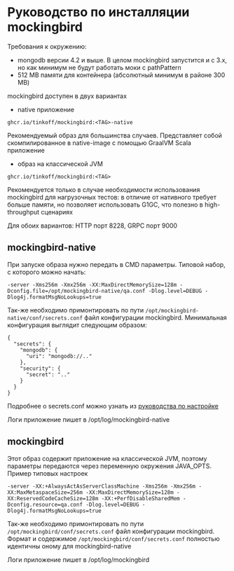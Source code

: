 # Руководство по инсталляции mockingbird

Требования к окружению:
- mongodb версии 4.2 и выше. В целом mockingbird запустится и с 3.x, но как минимум не будут работать моки с pathPattern
- 512 MB памяти для контейнера (абсолютный минимум в районе 300 MB)

mockingbird доступен в двух вариантах
- native приложение

`ghcr.io/tinkoff/mockingbird:<TAG>-native`

Рекомендуемый образ для большинства случаев. Представляет собой скомпилированное в native-image с помощью GraalVM Scala приложение

- образ на классической JVM

`ghcr.io/tinkoff/mockingbird:<TAG>`

Рекомендуется только в случае необходимости использования mockingbird для нагрузочных тестов:
в отличие от нативного требует больше памяти, но позволяет использовать G1GC, что полезно в high-throughput сценариях

Для обоих вариантов: HTTP порт 8228, GRPC порт 9000

## mockingbird-native

При запуске образа нужно передать в CMD параметры. Типовой набор, с которого можно начать:

`-server -Xms256m -Xmx256m -XX:MaxDirectMemorySize=128m -Dconfig.file=/opt/mockingbird-native/qa.conf -Dlog.level=DEBUG -Dlog4j.formatMsgNoLookups=true`

Так-же необходимо примонтировать по пути `/opt/mockingbird-native/conf/secrets.conf` файл конфигурации mockingbird.
Минимальная конфигурация выглядит следующим образом:

```
{
  "secrets": {
    "mongodb": {
      "uri": "mongodb://.."
    },
    "security": {
      "secret": ".."
    }
  }
}
```
Подробнее о secrets.conf можно узнать из [руководства по настройке](configuration.md)

Логи приложение пишет в /opt/log/mockingbird-native

## mockingbird

Этот образ содержит приложение на классической JVM, поэтому параметры передаются через переменную окружения JAVA_OPTS.
Пример типовых настроек

`-server -XX:+AlwaysActAsServerClassMachine -Xms256m -Xmx256m -XX:MaxMetaspaceSize=256m -XX:MaxDirectMemorySize=128m -XX:ReservedCodeCacheSize=128m -XX:+PerfDisableSharedMem -Dconfig.resource=qa.conf -Dlog.level=DEBUG -Dlog4j.formatMsgNoLookups=true`

Так-же необходимо примонтировать по пути `/opt/mockingbird/conf/secrets.conf` файл конфигурации mockingbird.
Формат и содержимое `/opt/mockingbird/conf/secrets.conf` полностью идентичны оному для mockingbird-native

Логи приложение пишет в /opt/log/mockingbird